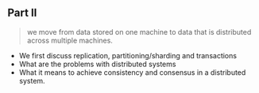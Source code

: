 ## Part II 

> we move from data stored on one machine to data that is distributed across multiple machines.

- We first discuss replication, partitioning/sharding and transactions
- What are the problems with distributed systems
- What it means to achieve consistency and consensus in a distributed system.
